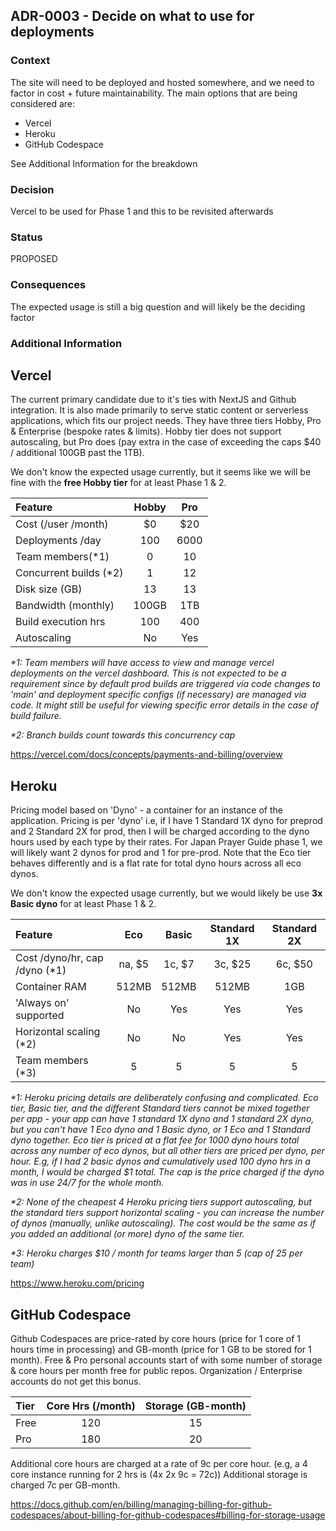## ADR-0003 - Decide on what to use for deployments

### Context

The site will need to be deployed and hosted somewhere, and we need to factor in cost + future maintainability.
The main options that are being considered are:
- Vercel 
- Heroku 
- GitHub Codespace

See Additional Information for the breakdown

### Decision

Vercel to be used for Phase 1 and this to be revisited afterwards

### Status

PROPOSED

### Consequences

The expected usage is still a big question and will likely be the deciding factor

### Additional Information

## Vercel
The current primary candidate due to it's ties with NextJS and Github integration. It is also made primarily to serve static content or serverless applications, which fits our project needs. They have three tiers Hobby, Pro & Enterprise (bespoke rates & limits). Hobby tier does not support autoscaling, but Pro does (pay extra in the case of exceeding the caps $40 / additional 100GB past the 1TB).

We don't know the expected usage currently, but it seems like we will be fine with the **free Hobby tier** for at least Phase 1 & 2.

| Feature                | Hobby | Pro  |
| :--------------------- | :---: | :--: |
| Cost (/user /month)    | $0    | $20  |
| Deployments /day       | 100   | 6000 |
| Team members(*1)       | 0     | 10   |
| Concurrent builds (*2) | 1     | 12   |
| Disk size (GB)         | 13    | 13   |
| Bandwidth (monthly)    | 100GB | 1TB  |
| Build execution hrs    | 100   | 400  |
| Autoscaling            | No    | Yes  |

_*1: Team members will have access to view and manage vercel deployments on the vercel dashboard. This is not expected to be a requirement since by default prod builds are triggered via code changes to 'main' and deployment specific configs (if necessary) are managed via code. It might still be useful for viewing specific error details in the case of build failure._

_*2: Branch builds count towards this concurrency cap_

https://vercel.com/docs/concepts/payments-and-billing/overview

## Heroku
Pricing model based on 'Dyno' - a container for an instance of the application. Pricing is per 'dyno' i.e, if I have 1 Standard 1X dyno for preprod and 2 Standard 2X for prod, then I will be charged according to the dyno hours used by each type by their rates. For Japan Prayer Guide phase 1, we will likely want 2 dynos for prod and 1 for pre-prod. Note that the Eco tier behaves differently and is a flat rate for total dyno hours across all eco dynos.

We don't know the expected usage currently, but we would likely be use **3x Basic dyno** for at least Phase 1 & 2.

| Feature                       | Eco    | Basic  | Standard 1X | Standard 2X |
| :---------------------------- | :----: | :----: | :---------: | :---------: |
| Cost /dyno/hr, cap /dyno (*1) | na, $5 | 1c, $7 | 3c, $25     | 6c, $50     |
| Container RAM                 | 512MB  | 512MB  | 512MB       | 1GB         |
| 'Always on' supported         | No     | Yes    | Yes         | Yes         |
| Horizontal scaling (*2)       | No     | No     | Yes         | Yes         |
| Team members (*3)             | 5      | 5      | 5           | 5           |

_*1: Heroku pricing details are deliberately confusing and complicated. Eco tier, Basic tier, and the different Standard tiers cannot be mixed together per app - your app can have 1 standard 1X dyno and 1 standard 2X dyno, but you can't have 1 Eco dyno and 1 Basic dyno, or 1 Eco and 1 Standard dyno together. Eco tier is priced at a flat fee for 1000 dyno hours total across any number of eco dynos, but all other tiers are priced per dyno, per hour. E.g, if I had 2 basic dynos and cumulatively used 100 dyno hrs in a month, I would be charged $1 total. The cap is the price charged if the dyno was in use 24/7 for the whole month._

_*2: None of the cheapest 4 Heroku pricing tiers support autoscaling, but the standard tiers support horizontal scaling - you can increase the number of dynos (manually, unlike autoscaling). The cost would be the same as if you added an additional (or more) dyno of the same tier._

_*3: Heroku charges $10 / month for teams larger than 5 (cap of 25 per team)_

https://www.heroku.com/pricing

## GitHub Codespace
Github Codespaces are price-rated by core hours (price for 1 core of 1 hours time in processing) and GB-month (price for 1 GB to be stored for 1 month). Free & Pro personal accounts start of with some number of storage & core hours per month free for public repos. Organization / Enterprise accounts do not get this bonus.

| Tier | Core Hrs (/month) | Storage (GB-month) |
| :--- | :---------------: | :----------------: |
| Free | 120               | 15                 |
| Pro  | 180               | 20                 |

Additional core hours are charged at a rate of 9c per core hour. (e.g, a 4 core instance running for 2 hrs is (4x 2x 9c = 72c))
Additional storage is charged 7c per GB-month. 

https://docs.github.com/en/billing/managing-billing-for-github-codespaces/about-billing-for-github-codespaces#billing-for-storage-usage

